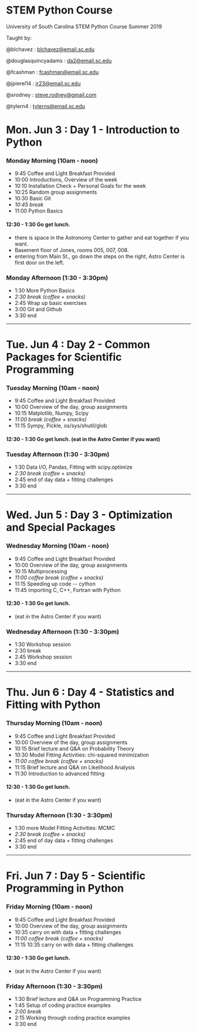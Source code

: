 # STEM Python Course

University of South Carolina STEM Python Course Summer 2019

Taught by:

@blchavez : blchavez@email.sc.edu

@douglasquincyadams : da2@email.sc.edu

@fcashman : fcashman@email.sc.edu

@jpierel14 : jr23@email.sc.edu

@srodney : steve.rodney@gmail.com

@tylern4 : tylerns@email.sc.edu

# Mon. Jun 3 : Day 1 - Introduction to Python

### Monday Morning (10am - noon)
* 9:45   Coffee and Light Breakfast Provided
* 10:00  Introductions, Overview of the week
* 10:10  Installation Check + Personal Goals for the week
* 10:25  Random group assignments
* 10:30  Basic Git
* _10:45 break_
* 11:00  Python Basics

#### 12:30 - 1:30 Go get lunch.
* there is space in the Astronomy Center to gather and eat together if you want.
* Basement floor of Jones, rooms 005, 007, 008.
* entering from Main St., go down the steps on the right, Astro Center is first door on the left.

### Monday Afternoon (1:30 - 3:30pm)
* 1:30   More Python Basics
* _2:30   break (coffee + snacks)_
* 2:45   Wrap up basic exercises
* 3:00   Git and Github
* 3:30  end
____
# Tue. Jun 4 : Day 2 - Common Packages for Scientific Programming

### Tuesday Morning (10am - noon)
* 9:45   Coffee and Light Breakfast Provided
* 10:00  Overview of the day, group assignments
* 10:15  Matplotlib, Numpy, Scipy  
* _11:00  break (coffee + snacks)_
* 11:15  Sympy, Pickle, os/sys/shutil/glob

#### 12:30 - 1:30  Go get lunch.   (eat in the Astro Center if you want)

### Tuesday Afternoon (1:30 - 3:30pm)
* 1:30   Data I/O, Pandas, Fitting with scipy.optimize
* _2:30   break (coffee + snacks)_
* 2:45   end of day data + fitting challenges
* 3:30   end

____
# Wed. Jun 5 : Day 3 - Optimization and Special Packages

### Wednesday Morning (10am - noon)
* 9:45   Coffee and Light Breakfast Provided
* 10:00  Overview of the day, group assignments
* 10:15  Multiprocessing
* _11:00  coffee break (coffee + snacks)_
* 11:15  Speeding up code -- cython
* 11:45  Importing C, C++, Fortran with Python

#### 12:30 - 1:30 Go get lunch.   
* (eat in the Astro Center if you want)

### Wednesday Afternoon (1:30 - 3:30pm)
* 1:30   Workshop session
* 2:30   break
* 2:45   Workshop session
* 3:30   end


____
# Thu. Jun 6 : Day 4 - Statistics and Fitting with Python

### Thursday Morning (10am - noon)
* 9:45   Coffee and Light Breakfast Provided
* 10:00  Overview of the day, group assignments
* 10:15  Brief lecture and Q&A on Probability Theory
* 10:30  Model Fitting Activities: chi-squared minimization
* _11:00 coffee break (coffee + snacks)_
* 11:15  Brief lecture and Q&A on Likelihood Analysis
* 11:30  Introduction to advanced fitting

#### 12:30 - 1:30 Go get lunch.   
* (eat in the Astro Center if you want)

### Thursday Afternoon (1:30 - 3:30pm)
* 1:30   more Model Fitting Activities: MCMC
* _2:30   break (coffee + snacks)_
* 2:45   end of day data + fitting challenges
* 3:30  end
____
# Fri. Jun 7 : Day 5 - Scientific Programming in Python

### Friday Morning (10am - noon)
* 9:45   Coffee and Light Breakfast Provided
* 10:00  Overview of the day, group assignments
* 10:35  carry on with data + fitting challenges  
* _11:00 coffee break (coffee + snacks)_
* 11:15 10:35  carry on with data + fitting challenges   

#### 12:30 - 1:30 Go get lunch.   
* (eat in the Astro Center if you want)

### Friday Afternoon (1:30 - 3:30pm)
* 1:30 Brief lecture and Q&A on Programming Practice
* 1:45 Setup of coding practice examples
* _2:00   break_
* 2:15 Working through coding practice examples
* 3:30   end
